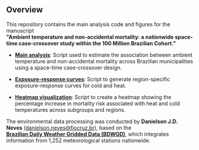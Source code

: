 ## Overview

This repository contains the main analysis code and figures for the manuscript  
**"Ambient temperature and non-accidental mortality: a nationwide space-time case-crossover study within the 100 Million Brazilian Cohort."**

- **[Main analysis](./1_main_analysis_br.R)**: Script used to estimate the association between ambient temperature and non-accidental mortality across Brazilian municipalities using a space-time case-crossover design.

- **[Exposure-response curves](./2_exposure_response_curves_byRegion.R)**: Script to generate region-specific exposure-response curves for cold and heat.

- **[Heatmap visualization](./3_heatmap_cold_heat.R)**: Script to create a heatmap showing the percentage increase in mortality risk associated with heat and cold temperatures across subgroups and regions.

The environmental data processing was conducted by **Danielson J.D. Neves** (danielson.neves@fiocruz.br), based on the  
**[Brazilian Daily Weather Gridded Data (BDWGD)](https://github.com/AlexandreCandidoXavier/BR-DWGD)**, which integrates information from 1,252 meteorological stations nationwide.

